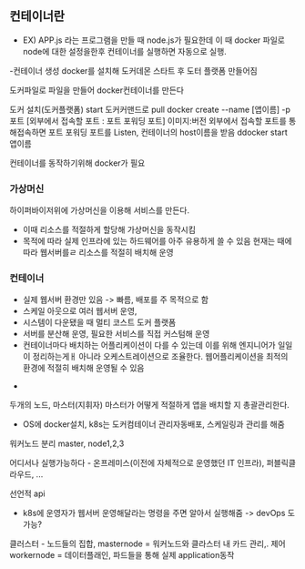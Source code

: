 
## 컨테이너란
- EX) APP.js 라는 프로그램을 만들 때  node.js가 필요한데 이 때 docker 파일로 node에 대한 설정을한후 컨테이너를 실행하면 자동으로 실행.

-컨테이너 생성
docker를 설치해 도커데몬 스타트 후 도터 플랫폼 만들어짐

도커파일로 파일을 만들어 docker컨테이너를 만든다


도커 설치(도커플랫폼) start 
도커커맨드로 pull
docker create --name [앱이름] -p 포트 [외부에서 접속할 포트 : 포트 포워딩 포트] 이미지:버전
외부에서 접속할 포트를 통해접속하면  포트 포워딩 포트를 Listen, 컨테이너의 host이름을 받음 
ddocker start 앱이름

컨테이너를 동작하기위해 docker가 필요


### 가상머신 

하이퍼바이저위에 가상머신을 이용해 서비스를 만든다.
- 이때 리소스를 적절하게 할당해 가상머신을 동작시킴
- 목적에 따라 실제 인프라에 있는 하드웨어를 아주 유용하게 쓸 수 있음
현재는 때에따라 웹서버를ㄹ 리소스를 적절히 배치해 운영

### 컨테이너
- 실제 웹서버 환경만 있음 -> 빠름, 배포를 주 목적으로 함
- 스케일 아웃으로 여러 웹서버 운영, 
- 시스템이 다운됐을 때 멀티 코스트 도커 플랫폼
- 서버를 분산해 운영, 필요한 서비스를 직접 커스텀해 운영
- 컨테이너마다 배치하는 어플리케이션이 다를 수 있는데 이를 위해 엔지니어가 일일이 정리하는게ㅐ 아니라 오케스트레이션으로 조율한다.
웹어플리케이션을 최적의 환경에 적절히 배치해 운영될 수 있음



+

두개의 노드, 마스터(지휘자) 
마스터가 어떻게 적절하게 앱을 배치할 지 총괄관리한다. 

- OS에 docker설치, k8s는 도커컴테이너 관리자동배포, 스케일링과 관리를 해줌

워커노드 분리
master, node1,2,3 

어디서나 실행가능하다 - 온프레미스(이전에 자체적으로 운영했던 IT 인프라), 퍼블릭클라우드, ...

선언적 api
- k8s에 운영자가 웹서버 운영해달라는 명령을 주면 알아서 실행해줌 -> devOps 도 가능?



클러스터 - 노드들의 집합, 
masternode = 워커노드와 클라스터 내 카드 관리,. 제어
workernode = 데이터플래인, 파드들을 통해 실제 application동작



